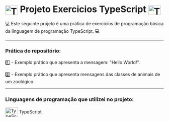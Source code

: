 # <img align="center" alt="TypeScript" height="30" width="40" src="https://cdn.jsdelivr.net/gh/devicons/devicon/icons/typescript/typescript-original.svg" /> Projeto Exercicios TypeScript <img align="center" alt="TypeScript" height="30" width="40" src="https://cdn.jsdelivr.net/gh/devicons/devicon/icons/typescript/typescript-original.svg" />

💻 Este seguinte projeto é uma prática de exercicios de programação básica da linguagem de programação TypeScript. 💻

----------------------------------------------------------------------------

### Prática do repositório:

1️⃣ - Exemplo prático que apresenta a mensagem: "Hello World!".

2️⃣ - Exemplo prático que apresenta mensagens das classes de animais de um zoológico.

----------------------------------------------------------------------------

### Linguagens de programação que utilizei no projeto: 
<img align="center" alt="TypeScript" height="30" width="40" src="https://cdn.jsdelivr.net/gh/devicons/devicon/icons/typescript/typescript-original.svg" /> TypeScript

